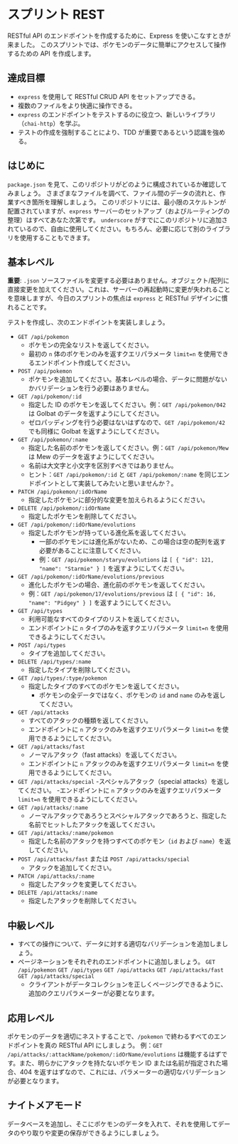 # スプリント REST

RESTful API のエンドポイントを作成するために、Express を使いこなすときが来ました。
このスプリントでは、ポケモンのデータに簡単にアクセスして操作するための API を作成します。

## 達成目標

- `express` を使用して RESTful CRUD API をセットアップできる。
- 複数のファイルをより快適に操作できる。
- `express` のエンドポイントをテストするのに役立つ、新しいライブラリ（`chai-http`）を学ぶ。
- テストの作成を強制することにより、TDD が重要であるという認識を強める。

## はじめに

`package.json` を見て、このリポジトリがどのように構成されているか確認してみましょう。
さまざまなファイルを調べて、ファイル間のデータの流れと、作業すべき箇所を理解しましょう。
このリポジトリには、最小限のスケルトンが配置されていますが、`express` サーバーのセットアップ（およびルーティングの整理）はすべてあなた次第です。
`underscore` がすでにこのリポジトリに追加されているので、自由に使用してください。もちろん、必要に応じて別のライブラリを使用することもできます。

## 基本レベル

**重要**: `.json` ソースファイルを変更する必要はありません。オブジェクト/配列に直接変更を加えてください。これは、サーバーの再起動時に変更が失われることを意味しますが、今日のスプリントの焦点は `express` と RESTful デザインに慣れることです。

テストを作成し、次のエンドポイントを実装しましょう。

- `GET /api/pokemon`
  - ポケモンの完全なリストを返してください。
  - 最初の `n` 体のポケモンのみを返すクエリパラメータ `limit=n` を使用できるエンドポイント作成してください。
- `POST /api/pokemon`
  - ポケモンを追加してください。基本レベルの場合、データに問題がないかバリデーションを行う必要はありません。
- `GET /api/pokemon/:id`
  - 指定した ID のポケモンを返してください。例：`GET /api/pokemon/042` は Golbat のデータを返すようにしてください。
  - ゼロパッディングを行う必要はないはずなので、`GET /api/pokemon/42` でも同様に Golbat を返すようにしてください。
- `GET /api/pokemon/:name`
  - 指定した名前のポケモンを返してください。例：`GET /api/pokemon/Mew` は Mew のデータを返すようにしてください。
  - 名前は大文字と小文字を区別すべきではありません。
  - ヒント：`GET /api/pokemon/:id` と `GET /api/pokemon/:name` を同じエンドポイントとして実装してみたいと思いませんか？。
- `PATCH /api/pokemon/:idOrName`
  - 指定したポケモンに部分的な変更を加えられるようにください。
- `DELETE /api/pokemon/:idOrName`
  - 指定したポケモンを削除してください。
- `GET /api/pokemon/:idOrName/evolutions`
  - 指定したポケモンが持っている進化系を返してください。
    - 一部のポケモンには進化系がないため、この場合は空の配列を返す必要があることに注意してください。
    - 例：`GET /api/pokemon/staryu/evolutions` は `[ { "id": 121, "name": "Starmie" } ]` を返すようにしてください。
- `GET /api/pokemon/:idOrName/evolutions/previous`
  - 進化したポケモンの場合、進化前のポケモンを返してください。
  - 例：`GET /api/pokemon/17/evolutions/previous` は `[ { "id": 16, "name": "Pidgey" } ]` を返すようにしてください。
- `GET /api/types`
  - 利用可能なすべてのタイプのリストを返してください。
  - エンドポイントに `n` タイプのみを返すクエリパラメータ `limit=n` を使用できるようにしてください。
- `POST /api/types`
  - タイプを追加してください。
- `DELETE /api/types/:name`
  - 指定したタイプを削除してください。
- `GET /api/types/:type/pokemon`
  - 指定したタイプのすべてのポケモンを返してください。
    - ポケモンの全データではなく、ポケモンの `id` and `name` のみを返してください。
- `GET /api/attacks`
  - すべてのアタックの種類を返してください。
  - エンドポイントに `n` アタックのみを返すクエリパラメータ `limit=n` を使用できるようにしてください。
- `GET /api/attacks/fast`
  - ノーマルアタック（fast attacks）を返してください。
  - エンドポイントに `n` アタックのみを返すクエリパラメータ `limit=n` を使用できるようにしてください。
- `GET /api/attacks/special` -スペシャルアタック（special attacks）を返してください。 -エンドポイントに `n` アタックのみを返すクエリパラメータ `limit=n` を使用できるようにしてください。
- `GET /api/attacks/:name`
  - ノーマルアタックであろうとスペシャルアタックであろうと、指定した名前でヒットしたアタックを返してください。
- `GET /api/attacks/:name/pokemon`
  - 指定した名前のアタックを持つすべてのポケモン（`id` および `name`）を返してください。
- `POST /api/attacks/fast` または `POST /api/attacks/special`
  - アタックを追加してください。
- `PATCH /api/attacks/:name`
  - 指定したアタックを変更してください。
- `DELETE /api/attacks/:name`
  - 指定したアタックを削除してください。

## 中級レベル

- すべての操作について、データに対する適切なバリデーションを追加しましょう。
- ページネーションをそれぞれのエンドポイントに追加しましょう。 `GET /api/pokemon` `GET /api/types` `GET /api/attacks` `GET /api/attacks/fast` `GET /api/attacks/special`
  - クライアントがデータコレクションを正しくページングできるように、追加のクエリパラメーターが必要となります。

## 応用レベル

ポケモンのデータを適切にネストすることで、`/pokemon` で終わるすべてのエンドポイントを真の RESTful API にしましょう。
例：`GET /api/attacks/:attackName/pokemon/:idOrName/evolutions` は機能するはずです。また、明らかにアタックを持たないポケモン ID または名前が指定された場合、404 を返すはずなので、これには、パラメーターの適切なバリデーションが必要となります。

## ナイトメアモード

データベースを追加し、そこにポケモンのデータを入れて、それを使用してデータのやり取りや変更の保存ができるようにしましょう。
